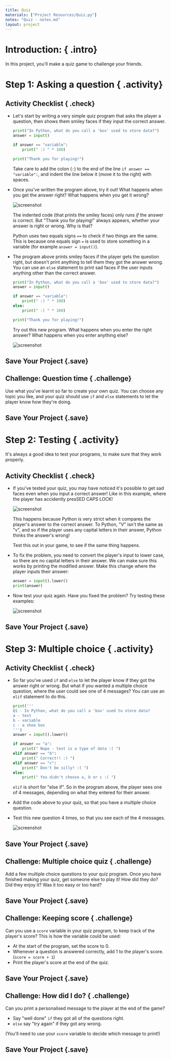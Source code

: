 ```yaml
---
title: Quiz
materials: ["Project Resources/Quiz.py"]
notes: "Quiz - notes.md"
layout: project
---
```


# Introduction:  { .intro}

In this project, you'll make a quiz game to challenge your friends.

# Step 1: Asking a question { .activity}

## Activity Checklist { .check}

+ Let's start by writing a very simple quiz program that asks the player a question, then shows them smiley faces if they input the correct answer.

	```python
	print("In Python, what do you call a 'box' used to store data?")
	answer = input()

	if answer == "variable":
		print(" :) " * 100)

	print("Thank you for playing!")
	```

	Take care to add the colon (`:`) to the end of the line `if answer == "variable":`, and indent the line below it (move it to the right) with spaces.

+ Once you've written the program above, try it out! What happens when you get the answer right? What happens when you get it wrong?

	![screenshot](quiz-if.png)

	The indented code (that prints the smiley faces) only runs *if* the answer is correct. But "Thank you for playing!" always appears, whether your answer is right or wrong. Why is that?

	Python uses two equals signs `==` to check if two things are the same. This is because one equals sign `=` is used to store something in a variable (for example `answer = input()`).

+ The program above prints smiley faces if the player gets the question right, but doesn't print anything to tell them they got the answer wrong. You can use an `else` statement to print sad faces if the user inputs anything other than the correct answer.

	```python
	print("In Python, what do you call a 'box' used to store data?")
	answer = input()

	if answer == "variable":
		print(" :) " * 100)
	else:
		print(" :( " * 100)

	print("Thank you for playing!")
	```

	Try out this new program. What happens when you enter the right answer? What happens when you enter anything else?

	![screenshot](quiz-if-else.png)

## Save Your Project {.save}

## Challenge: Question time { .challenge}

Use what you've learnt so far to create your own quiz. You can choose any topic you like, and your quiz should use `if` and `else` statements to let the player know how they're doing.

## Save Your Project {.save}

# Step 2: Testing { .activity}

It's always a good idea to test your programs, to make sure that they work properly.

## Activity Checklist { .check}

+ If you've tested your quiz, you may have noticed it's possible to get sad faces even when you input a correct answer! Like in this example, where the player has accidently presSED CAPS LOCK!

	![screenshot](quiz-test.png)

	This happens because Python is very strict when it compares the player's answer to the correct answer. To Python, "V" isn't the same as "v", and so if the player uses any capital letters in their answer, Python thinks the answer's wrong!

	Test this out in your game, to see if the same thing happens.

+ To fix the problem, you need to convert the player's input to lower case, so there are no capital letters in their answer. We can make sure this works by printing the modified answer. Make this change where the player inputs their answer:

	```python
	answer = input().lower()
	print(answer)
	```

+ Now test your quiz again. Have you fixed the problem? Try testing these examples:

	![screenshot](quiz-test-lower.png)

## Save Your Project {.save}

# Step 3: Multiple choice { .activity}

## Activity Checklist { .check}

+ So far you've used `if` and `else` to let the player know if they got the answer right or wrong. But what if you wanted a multiple choice question, where the user could see one of 4 messages? You can use an `elif` statement to do this.

	```python
	print('''
	Q1 - In Python, what do you call a 'box' used to store data?
	a - text
	b - variable
	c - a shoe box
	''')
	answer = input().lower()

	if answer == "a":
		print(" Nope - text is a type of data :( ")
	elif answer == "b":
		print(" Correct!! :) ")
	elif answer == "c":
		print(" Don't be silly! :( ")
	else:
		print(" You didn't choose a, b or c :( ")
	```

	`elif` is short for "else if". So in the program above, the player sees one of 4 messages, depending on what they entered for their answer.

+ Add the code above to your quiz, so that you have a multiple choice question.

+ Test this new question 4 times, so that you see each of the 4 messages.

	![screenshot](quiz-elif.png)

## Save Your Project {.save}

## Challenge: Multiple choice quiz  { .challenge}

Add a few multiple choice questions to your quiz program. Once you have finished making your quiz, get someone else to play it! How did they do? Did they enjoy it? Was it too easy or too hard?

## Save Your Project {.save}

## Challenge: Keeping score  { .challenge}

Can you use a `score` variable in your quiz program, to keep track of the player's score? This is how the variable could be used:

+ At the start of the program, set the score to 0.
+ Whenever a question is answered correctly, add 1 to the player's score. (`score = score + 1`)
+ Print the player's score at the end of the quiz.

## Save Your Project {.save}

## Challenge: How did I do?  { .challenge}

Can you print a personalised message to the player at the end of the game?

+ Say "well done" `if` they got all of the questions right.
+ `else` say "try again" if they got any wrong.

(You'll need to use your `score` variable to decide which message to print!)

## Save Your Project {.save}
